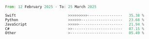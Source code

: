 <!--START_SECTION:Languages-->

```rust
From: 12 February 2025 - To: 25 March 2025

Swift                        >>>>>>>>>----------------   35.38 %
Python                       >>>>>>-------------------   23.68 %
JavaScript                   >>>>>--------------------   21.94 %
C#                           >>-----------------------   07.15 %
Other                        >------------------------   05.49 %
```

<!--END_SECTION:Languages-->
